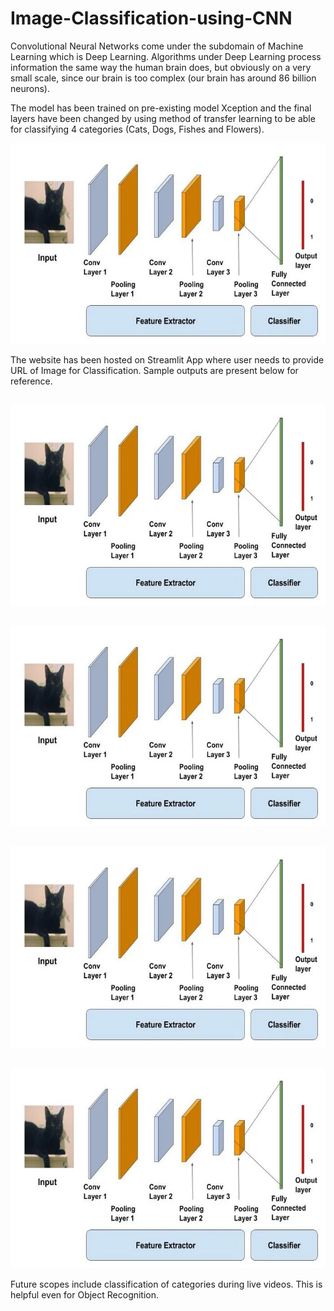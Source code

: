 # Image-Classification-using-CNN
Convolutional Neural Networks come under the subdomain of Machine Learning which is Deep Learning.
Algorithms under Deep Learning process information the same way the human brain does, but obviously on a very small scale,
since our brain is too complex (our brain has around 86 billion neurons).

The model has been trained on pre-existing model Xception and the final layers have been changed by using method of transfer learning
to be able for classifying 4 categories (Cats, Dogs, Fishes and Flowers).

![Alt text](image/Image-Classification.webp?raw=true "CNN-Network")

The website has been hosted on Streamlit App where user needs to provide URL of Image for Classification. Sample outputs
are present below for reference.

##
![Alt text](image/Image-Classification.webp?raw=true "CNN-Network")
##
![Alt text](image/Image-Classification.webp?raw=true "CNN-Network")
##
![Alt text](image/Image-Classification.webp?raw=true "CNN-Network")
##
![Alt text](image/Image-Classification.webp?raw=true "CNN-Network")

Future scopes include classification of categories during live videos. This is helpful even for Object Recognition.
